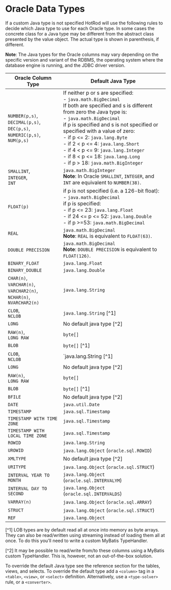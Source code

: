 # Oracle Data Types

If a custom Java type is not specified HotRod will use the following rules to decide which Java type to use for each Oracle type.
In some cases the concrete class for a Java type may be different from the abstract class presented by the value object. The actual type is shown in parenthesis, if different.

**Note**: The Java types for the Oracle columns may vary depending on the specific version and variant of the RDBMS, the operating system where the database engine is running, and the JDBC driver version.

| Oracle Column Type | Default Java Type |
| -- | -- |
| `NUMBER(p,s)`,<br/>`DECIMAL(p,s)`,<br/>`DEC(p,s)`,<br/>`NUMERIC(p,s)`,<br/>`NUM(p,s)` | If neither p or s are specified:<br/>- `java.math.BigDecimal`<br/>If both are specified and s is different from zero the Java type is:<br/>- `java.math.BigDecimal`<br/>if p is specified and s is not specified or specified with a value of zero:<br/>- if p <= 2: `java.lang.Byte`<br/>- if 2 < p <= 4: `java.lang.Short`<br/>- if 4 < p <= 9: `java.lang.Integer`<br/>- if 8 < p <= 18: `java.lang.Long`<br/>- if p > 18: `java.math.BigInteger` |
| `SMALLINT`,<br/>`INTEGER`,<br/>`INT` | `java.math.BigInteger`<br/>**Note**: In Oracle `SMALLINT`, `INTEGER`, and `INT` are equivalent to `NUMBER(38)`. |
| `FLOAT(p)` | if p is not specified (i.e. a 126-bit float):<br/>- `java.math.BigDecimal`<br/>if p is specified:<br/>- if p <= 23: `java.lang.Float`<br/>- if 24 <= p <= 52: `java.lang.Double`<br/>- if p >=53: `java.math.BigDecimal`<br/> |
| `REAL` | `java.math.BigDecimal`<br/>**Note**: `REAL` is equivalent to `FLOAT(63)`. |
| `DOUBLE PRECISION` | `java.math.BigDecimal`<br/>**Note**: `DOUBLE PRECISION` is equivalent to `FLOAT(126)`. |
| `BINARY_FLOAT` | `java.lang.Float` |
| `BINARY_DOUBLE` | `java.lang.Double` |
| `CHAR(n)`,<br/>`VARCHAR(n)`,<br/>`VARCHAR2(n)`,<br/>`NCHAR(n)`,<br/>`NVARCHAR2(n)` | `java.lang.String` |
| `CLOB`,<br/>`NCLOB` | `java.lang.String` [^1] |
| `LONG` | No default java type [^2] |
| `RAW(n)`,<br/>`LONG RAW` | `byte[]` |
| `BLOB` | `byte[]` [^1] |
| `CLOB`,<br/>`NCLOB` | `java.lang.String [^1] |
| `LONG` | No default java type [^2] |
| `RAW(n)`,<br/>`LONG RAW` | `byte[]` |
| `BLOB` | `byte[]` [^1] |
| `BFILE` | No default java type [^2] |
| `DATE` | `java.util.Date` |
| `TIMESTAMP` | `java.sql.Timestamp` |
| `TIMESTAMP WITH TIME ZONE` | `java.sql.Timestamp` |
| `TIMESTAMP WITH LOCAL TIME ZONE` | `java.sql.Timestamp` |
| `ROWID` | `java.lang.String`|
| `UROWID` | `java.lang.Object` (`oracle.sql.ROWID`) |
| `XMLTYPE` | No default java type [^2] |
| `URITYPE` | `java.lang.Object` (`oracle.sql.STRUCT`) |
| `INTERVAL YEAR TO MONTH` | `java.lang.Object` (`oracle.sql.INTERVALYM`) |
| `INTERVAL DAY TO SECOND` | `java.lang.Object` (`oracle.sql.INTERVALDS`) |
| `VARRAY(n)` | `java.lang.Object` (`oracle.sql.ARRAY`) |
| `STRUCT` | `java.lang.Object` (`oracle.sql.STRUCT`) |
| `REF` | `java.lang.Object` |

[^1] LOB types are by default read all at once into memory as byte arrays. They can also be read/written using streaming instead of loading them all at once. To do this you’ll need to write a custom MyBatis TypeHandler.

[^2] It may be possible to read/write from/to these columns using a MyBatis custom TypeHandler. This is, however, not an out-of-the-box solution.

To override the default Java type see the reference section for the tables, views, and selects. To override the default type add a `<column>` tag in a `<table>`, `<view>`, or `<select>` definition. Alternatively, use a `<type-solver>` rule, or a `<converter>`.
